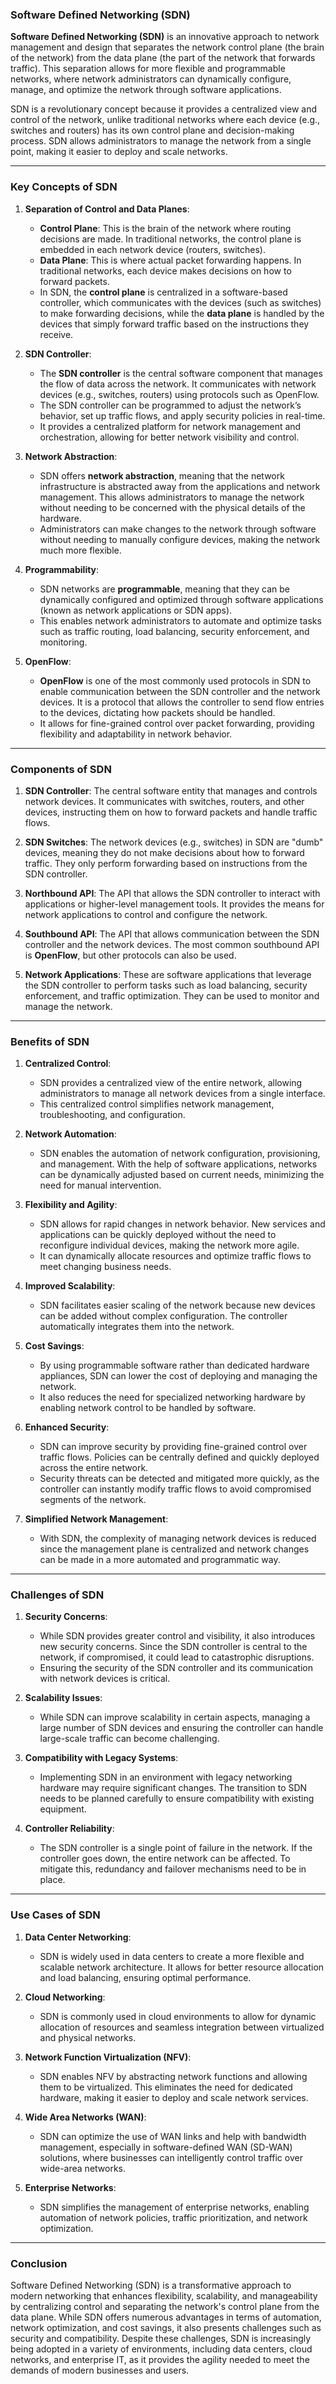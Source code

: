 ### **Software Defined Networking (SDN)**

**Software Defined Networking (SDN)** is an innovative approach to network management and design that separates the network control plane (the brain of the network) from the data plane (the part of the network that forwards traffic). This separation allows for more flexible and programmable networks, where network administrators can dynamically configure, manage, and optimize the network through software applications.

SDN is a revolutionary concept because it provides a centralized view and control of the network, unlike traditional networks where each device (e.g., switches and routers) has its own control plane and decision-making process. SDN allows administrators to manage the network from a single point, making it easier to deploy and scale networks.

---

### **Key Concepts of SDN**

1. **Separation of Control and Data Planes**:
   - **Control Plane**: This is the brain of the network where routing decisions are made. In traditional networks, the control plane is embedded in each network device (routers, switches).
   - **Data Plane**: This is where actual packet forwarding happens. In traditional networks, each device makes decisions on how to forward packets.
   - In SDN, the **control plane** is centralized in a software-based controller, which communicates with the devices (such as switches) to make forwarding decisions, while the **data plane** is handled by the devices that simply forward traffic based on the instructions they receive.

2. **SDN Controller**:
   - The **SDN controller** is the central software component that manages the flow of data across the network. It communicates with network devices (e.g., switches, routers) using protocols such as OpenFlow.
   - The SDN controller can be programmed to adjust the network’s behavior, set up traffic flows, and apply security policies in real-time.
   - It provides a centralized platform for network management and orchestration, allowing for better network visibility and control.

3. **Network Abstraction**:
   - SDN offers **network abstraction**, meaning that the network infrastructure is abstracted away from the applications and network management. This allows administrators to manage the network without needing to be concerned with the physical details of the hardware.
   - Administrators can make changes to the network through software without needing to manually configure devices, making the network much more flexible.

4. **Programmability**:
   - SDN networks are **programmable**, meaning that they can be dynamically configured and optimized through software applications (known as network applications or SDN apps).
   - This enables network administrators to automate and optimize tasks such as traffic routing, load balancing, security enforcement, and monitoring.
   
5. **OpenFlow**:
   - **OpenFlow** is one of the most commonly used protocols in SDN to enable communication between the SDN controller and the network devices. It is a protocol that allows the controller to send flow entries to the devices, dictating how packets should be handled.
   - It allows for fine-grained control over packet forwarding, providing flexibility and adaptability in network behavior.

---

### **Components of SDN**

1. **SDN Controller**: The central software entity that manages and controls network devices. It communicates with switches, routers, and other devices, instructing them on how to forward packets and handle traffic flows.

2. **SDN Switches**: The network devices (e.g., switches) in SDN are "dumb" devices, meaning they do not make decisions about how to forward traffic. They only perform forwarding based on instructions from the SDN controller.

3. **Northbound API**: The API that allows the SDN controller to interact with applications or higher-level management tools. It provides the means for network applications to control and configure the network.

4. **Southbound API**: The API that allows communication between the SDN controller and the network devices. The most common southbound API is **OpenFlow**, but other protocols can also be used.

5. **Network Applications**: These are software applications that leverage the SDN controller to perform tasks such as load balancing, security enforcement, and traffic optimization. They can be used to monitor and manage the network.

---

### **Benefits of SDN**

1. **Centralized Control**:
   - SDN provides a centralized view of the entire network, allowing administrators to manage all network devices from a single interface.
   - This centralized control simplifies network management, troubleshooting, and configuration.

2. **Network Automation**:
   - SDN enables the automation of network configuration, provisioning, and management. With the help of software applications, networks can be dynamically adjusted based on current needs, minimizing the need for manual intervention.
   
3. **Flexibility and Agility**:
   - SDN allows for rapid changes in network behavior. New services and applications can be quickly deployed without the need to reconfigure individual devices, making the network more agile.
   - It can dynamically allocate resources and optimize traffic flows to meet changing business needs.

4. **Improved Scalability**:
   - SDN facilitates easier scaling of the network because new devices can be added without complex configuration. The controller automatically integrates them into the network.

5. **Cost Savings**:
   - By using programmable software rather than dedicated hardware appliances, SDN can lower the cost of deploying and managing the network.
   - It also reduces the need for specialized networking hardware by enabling network control to be handled by software.

6. **Enhanced Security**:
   - SDN can improve security by providing fine-grained control over traffic flows. Policies can be centrally defined and quickly deployed across the entire network.
   - Security threats can be detected and mitigated more quickly, as the controller can instantly modify traffic flows to avoid compromised segments of the network.

7. **Simplified Network Management**:
   - With SDN, the complexity of managing network devices is reduced since the management plane is centralized and network changes can be made in a more automated and programmatic way.

---

### **Challenges of SDN**

1. **Security Concerns**:
   - While SDN provides greater control and visibility, it also introduces new security concerns. Since the SDN controller is central to the network, if compromised, it could lead to catastrophic disruptions.
   - Ensuring the security of the SDN controller and its communication with network devices is critical.

2. **Scalability Issues**:
   - While SDN can improve scalability in certain aspects, managing a large number of SDN devices and ensuring the controller can handle large-scale traffic can become challenging.
   
3. **Compatibility with Legacy Systems**:
   - Implementing SDN in an environment with legacy networking hardware may require significant changes. The transition to SDN needs to be planned carefully to ensure compatibility with existing equipment.

4. **Controller Reliability**:
   - The SDN controller is a single point of failure in the network. If the controller goes down, the entire network can be affected. To mitigate this, redundancy and failover mechanisms need to be in place.

---

### **Use Cases of SDN**

1. **Data Center Networking**:
   - SDN is widely used in data centers to create a more flexible and scalable network architecture. It allows for better resource allocation and load balancing, ensuring optimal performance.

2. **Cloud Networking**:
   - SDN is commonly used in cloud environments to allow for dynamic allocation of resources and seamless integration between virtualized and physical networks.

3. **Network Function Virtualization (NFV)**:
   - SDN enables NFV by abstracting network functions and allowing them to be virtualized. This eliminates the need for dedicated hardware, making it easier to deploy and scale network services.

4. **Wide Area Networks (WAN)**:
   - SDN can optimize the use of WAN links and help with bandwidth management, especially in software-defined WAN (SD-WAN) solutions, where businesses can intelligently control traffic over wide-area networks.

5. **Enterprise Networks**:
   - SDN simplifies the management of enterprise networks, enabling automation of network policies, traffic prioritization, and network optimization.

---

### **Conclusion**

Software Defined Networking (SDN) is a transformative approach to modern networking that enhances flexibility, scalability, and manageability by centralizing control and separating the network's control plane from the data plane. While SDN offers numerous advantages in terms of automation, network optimization, and cost savings, it also presents challenges such as security and compatibility. Despite these challenges, SDN is increasingly being adopted in a variety of environments, including data centers, cloud networks, and enterprise IT, as it provides the agility needed to meet the demands of modern businesses and users.
